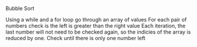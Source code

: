 Bubble Sort

Using a while and a for loop go through an array of values
For each pair of numbers check is the left is greater than the right value
Each iteration, the last number will not need to be checked again, so the indicies of the array is reduced by one.
Check until there is only one number left
